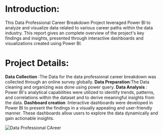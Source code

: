 # Introduction:
This Data Professional Career Breakdown Project leveraged Power BI to analyze and visualize data related to various career paths within the data industry. This report gives an complete overview of the project's key findings and insights, presented through interactive dashboards and visualizations created using Power BI.

# Project Details:
 **Data Collection** :The Data for the data professional career breakdown was collected through an online survey globally.
 **Data Preparation**:The Data cleaning and organizing was done using power query.
 **Data Analysis** : Power BI's analytical capabilities were utilized to identify trends, patterns, and correlations within the dataset and to derive meaningful insights from the data.
 **Dashboard creation** :Interactive dashboards were developed in Power BI to present the findings in a visually appealing and user-friendly manner. These dashboards allow users to explore the data 
 dynamically and gain actionable insights.

 ![Data Professional CAreer]()

